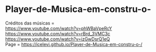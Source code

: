 # Player-de-Musica-em-constru-o-
Créditos das músicas = 
\
https://www.youtube.com/watch?v=phWBaVpeRcY
\
https://www.youtube.com/watch?v=rBrd_3VMC3c
\
https://www.youtube.com/watch?v=izGwDsrQ1eQ
\
Page =  https://icelevi.github.io/Player-de-Musica-em-constru-o-/
